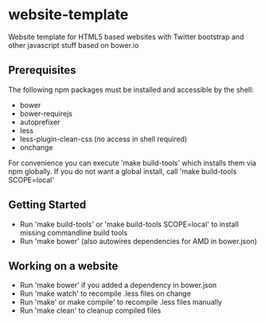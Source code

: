 # website-template

Website template for HTML5 based websites with Twitter bootstrap and other javascript stuff based on bower.io

## Prerequisites
The following npm packages must be installed and accessible by the shell:

- bower
- bower-requirejs
- autoprefixer
- less
- less-plugin-clean-css (no access in shell required)
- onchange

For convenience you can execute 'make build-tools' which installs 
them via npm globally. If you do not want a global install, call 'make build-tools SCOPE=local'

## Getting Started
- Run 'make build-tools' or 'make build-tools SCOPE=local' to install missing commandline build tools
- Run 'make bower' (also autowires dependencies for AMD in bower.json)

## Working on a website
- Run 'make bower' if you added a dependency in bower.json
- Run 'make watch' to recompile .less files on change
- Run 'make' or make compile' to recompile .less files manually
- Run 'make clean' to cleanup compiled files
